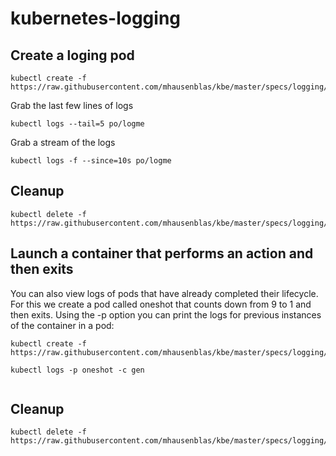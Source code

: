 # kubernetes-logging

## Create a loging pod

```
kubectl create -f https://raw.githubusercontent.com/mhausenblas/kbe/master/specs/logging/pod.yaml
```

Grab the last few lines of logs

```
kubectl logs --tail=5 po/logme

```

Grab a stream of the logs

```
kubectl logs ‐f ‐‐since=10s po/logme
```

## Cleanup

```
kubectl delete -f https://raw.githubusercontent.com/mhausenblas/kbe/master/specs/logging/pod.yaml
```

## Launch a container that performs an action and then exits


You can also view logs of pods that have already completed their lifecycle. For this we create a pod called oneshot that counts down from 9 to 1 and then exits. Using the -p option you can print the logs for previous instances of the container in a pod:

```
kubectl create -f https://raw.githubusercontent.com/mhausenblas/kbe/master/specs/logging/oneshotpod.yaml

kubectl logs -p oneshot -c gen


```


## Cleanup

```
kubectl delete -f https://raw.githubusercontent.com/mhausenblas/kbe/master/specs/logging/oneshotpod.yaml

```

